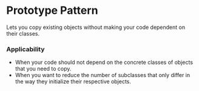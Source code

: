 # Prototype Pattern

Lets you copy
existing objects without making your code dependent on
their classes.

### Applicability 
- When your code should not depend on the concrete classes of objects that you need to copy.
- When you want to reduce the number of subclasses that only differ in the way they initialize their respective objects.